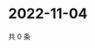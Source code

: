 # 2022-11-04

共 0 条

<!-- BEGIN WEIBO -->
<!-- 最后更新时间 Fri Nov 04 2022 09:44:18 GMT+0800 (China Standard Time) -->

<!-- END WEIBO -->
